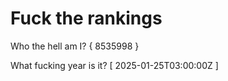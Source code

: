 # Fuck the rankings

Who the hell am I?
{ 8535998 }

What fucking year is it?
[ 2025-01-25T03:00:00Z ]
